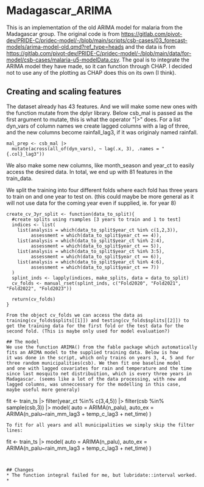 # Madagascar_ARIMA
This is an implementation of the old ARIMA model for malaria from the Madagascar group. 
The original code is from https://gitlab.com/pivot-dev/PRIDE-C/pridec-model/-/blob/main/scripts/csb-cases/03_forecast-models/arima-model-old.qmd?ref_type=heads
and the data is from https://gitlab.com/pivot-dev/PRIDE-C/pridec-model/-/blob/main/data/for-model/csb-cases/malaria-u5-modelData.csv.
The goal is to integrate the ARIMA model they have made, so it can function through CHAP. 
I decided not to use any of the plotting as CHAP does this on its own (I think).

## Creating and scaling features
The dataset already has $43$ features. And we will make some new ones with 
the function mutate from the dplyr library. Below csb_mal is passed as the first argument to mutate, 
this is what the operator "|>" does. For a list dyn_vars of column names we create lagged columns 
with a lag of three, and the new columns become rainfall_lag3, if it was originaly named rainfall.
```
mal_prep <- csb_mal |>
  mutate(across(all_of(dyn_vars), ~ lag(.x, 3), .names = "{.col}_lag3"))
```
We also make some new columns, like month_season and year_ct to easily access the desired data. 
In total, we end up with $81$ features in the train_data.

We split the training into four different folds where each fold has three years to train on 
and one year to test on. (this could maybe be more general as it will not use data for 
the coming year even if supplied, ie. for year 8)
```
create_cv_3yr_split <- function(data_to_split){
  #create splits using rsamples [3 years to train and 1 to test]
  indices <- list(
    list(analysis = which(data_to_split$year_ct %in% c(1,2,3)),
         assessment = which(data_to_split$year_ct == 4)),
    list(analysis = which(data_to_split$year_ct %in% 2:4),
         assessment = which(data_to_split$year_ct == 5)),
    list(analysis = which(data_to_split$year_ct %in% 3:5),
         assessment = which(data_to_split$year_ct == 6)),
    list(analysis = which(data_to_split$year_ct %in% 4:6),
         assessment = which(data_to_split$year_ct == 7))
  )
  splint_inds <- lapply(indices, make_splits, data = data_to_split)
  cv_folds <- manual_rset(splint_inds, c("Fold2020", "Fold2021", "Fold2022", "Fold2023"))
  
  return(cv_folds)
}

From the object cv_folds we can access the data as training(cv_folds$splits[[1]]) and testing(cv_folds$splits[[2]]) to 
get the training data for the first fold or the test data for the second fold. (This is maybe only used for model evaluation?)

## The model
We use the function ARIMA() from the fable package which automatically fits an ARIMA model to the supplied training data. Below is how 
it was done in the script, which only trains on years 3, 4, 5 and for three random municipalities(csb). We then fit one baseline model 
and one with lagged covariates for rain and temperature and the time since last mosquito net distribuition, which is every three years in 
Madagascar. (seems like a lot of the data processing, with new and lagged columns, was unneccessary for the modelling in this case, 
maybe useful more generaly)
```
fit <- train_ts |>
  filter(year_ct %in% c(3,4,5)) |>
  filter(csb %in% sample(csb,3)) |>
  model(
    auto = ARIMA(n_palu),
    auto_ex = ARIMA(n_palu~rain_mm_lag3 + temp_c_lag3 + net_time)
  )
```
To fit for all years and all municipalities we simply skip the filter lines:
```
fit <- train_ts |>
  model(
    auto = ARIMA(n_palu),
    auto_ex = ARIMA(n_palu~rain_mm_lag3 + temp_c_lag3 + net_time)
  )
```


## Changes
* The function integral failed for me, but lubridate::interval worked.
* 
